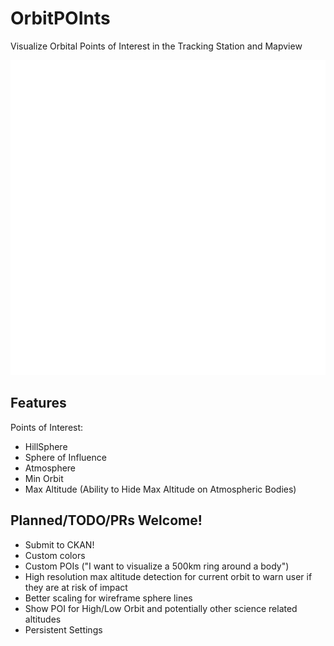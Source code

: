 # OrbitPOInts
Visualize Orbital Points of Interest in the Tracking Station and Mapview

![Logo](./Assets/logo.svg)

## Features
Points of Interest:
- HillSphere
- Sphere of Influence
- Atmosphere
- Min Orbit
- Max Altitude (Ability to Hide Max Altitude on Atmospheric Bodies)

## Planned/TODO/PRs Welcome!
- Submit to CKAN!
- Custom colors
- Custom POIs ("I want to visualize a 500km ring around a body")
- High resolution max altitude detection for current orbit to warn user if they are at risk of impact
- Better scaling for wireframe sphere lines
- Show POI for High/Low Orbit and potentially other science related altitudes
- Persistent Settings
